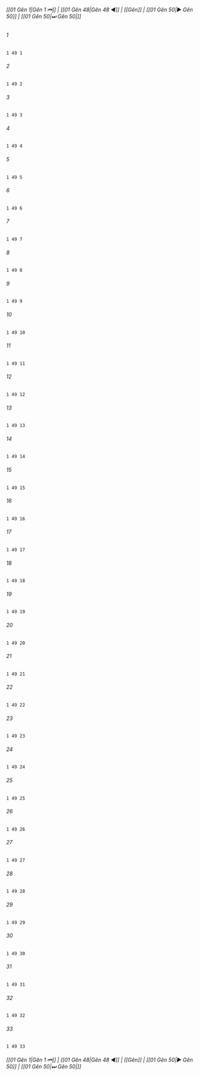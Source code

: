 
###### [[01 Gên 1|Gên 1 ⏮]] | [[01 Gên 48|Gên 48 ◀]] | [[Gên]] | [[01 Gên 50|▶ Gên 50]] | [[01 Gên 50|⏭ Gên 50|]]

###### 1
``` verse
1 49 1 
```
###### 2
``` verse
1 49 2 
```
###### 3
``` verse
1 49 3 
```
###### 4
``` verse
1 49 4 
```
###### 5
``` verse
1 49 5 
```
###### 6
``` verse
1 49 6 
```
###### 7
``` verse
1 49 7 
```
###### 8
``` verse
1 49 8 
```
###### 9
``` verse
1 49 9 
```
###### 10
``` verse
1 49 10 
```
###### 11
``` verse
1 49 11 
```
###### 12
``` verse
1 49 12 
```
###### 13
``` verse
1 49 13 
```
###### 14
``` verse
1 49 14 
```
###### 15
``` verse
1 49 15 
```
###### 16
``` verse
1 49 16 
```
###### 17
``` verse
1 49 17 
```
###### 18
``` verse
1 49 18 
```
###### 19
``` verse
1 49 19 
```
###### 20
``` verse
1 49 20 
```
###### 21
``` verse
1 49 21 
```
###### 22
``` verse
1 49 22 
```
###### 23
``` verse
1 49 23 
```
###### 24
``` verse
1 49 24 
```
###### 25
``` verse
1 49 25 
```
###### 26
``` verse
1 49 26 
```
###### 27
``` verse
1 49 27 
```
###### 28
``` verse
1 49 28 
```
###### 29
``` verse
1 49 29 
```
###### 30
``` verse
1 49 30 
```
###### 31
``` verse
1 49 31 
```
###### 32
``` verse
1 49 32 
```
###### 33
``` verse
1 49 33 
```

###### [[01 Gên 1|Gên 1 ⏮]] | [[01 Gên 48|Gên 48 ◀]] | [[Gên]] | [[01 Gên 50|▶ Gên 50]] | [[01 Gên 50|⏭ Gên 50|]]

